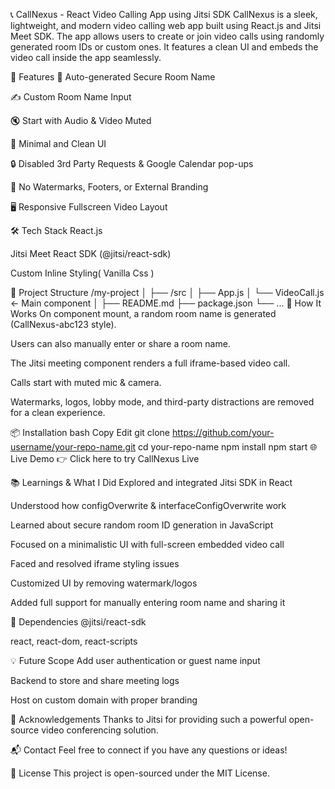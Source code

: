 📞 CallNexus - React Video Calling App using Jitsi SDK
CallNexus is a sleek, lightweight, and modern video calling web app built using React.js and Jitsi Meet SDK. The app allows users to create or join video calls using randomly generated room IDs or custom ones. It features a clean UI and embeds the video call inside the app seamlessly.

🚀 Features
🔐 Auto-generated Secure Room Name

✍️ Custom Room Name Input

🔇 Start with Audio & Video Muted

🧼 Minimal and Clean UI

🔒 Disabled 3rd Party Requests & Google Calendar pop-ups

📵 No Watermarks, Footers, or External Branding

🖥️ Responsive Fullscreen Video Layout

🛠️ Tech Stack
React.js

Jitsi Meet React SDK (@jitsi/react-sdk)

Custom Inline Styling( Vanilla Css )


📁 Project Structure
/my-project
│
├── /src
│   ├── App.js
│   └── VideoCall.js  ← Main component
│
├── README.md
├── package.json
└── ...
🧠 How It Works
On component mount, a random room name is generated (CallNexus-abc123 style).

Users can also manually enter or share a room name.

The Jitsi meeting component renders a full iframe-based video call.

Calls start with muted mic & camera.

Watermarks, logos, lobby mode, and third-party distractions are removed for a clean experience.

📦 Installation
bash
Copy
Edit
git clone https://github.com/your-username/your-repo-name.git
cd your-repo-name
npm install
npm start
🌐 Live Demo
👉 Click here to try CallNexus Live

📚 Learnings & What I Did
Explored and integrated Jitsi SDK in React

Understood how configOverwrite & interfaceConfigOverwrite work

Learned about secure random room ID generation in JavaScript

Focused on a minimalistic UI with full-screen embedded video call

Faced and resolved iframe styling issues

Customized UI by removing watermark/logos

Added full support for manually entering room name and sharing it

🔗 Dependencies
@jitsi/react-sdk

react, react-dom, react-scripts

💡 Future Scope
Add user authentication or guest name input

Backend to store and share meeting logs

Host on custom domain with proper branding

🙌 Acknowledgements
Thanks to Jitsi for providing such a powerful open-source video conferencing solution.

📬 Contact
Feel free to connect if you have any questions or ideas!

📝 License
This project is open-sourced under the MIT License.